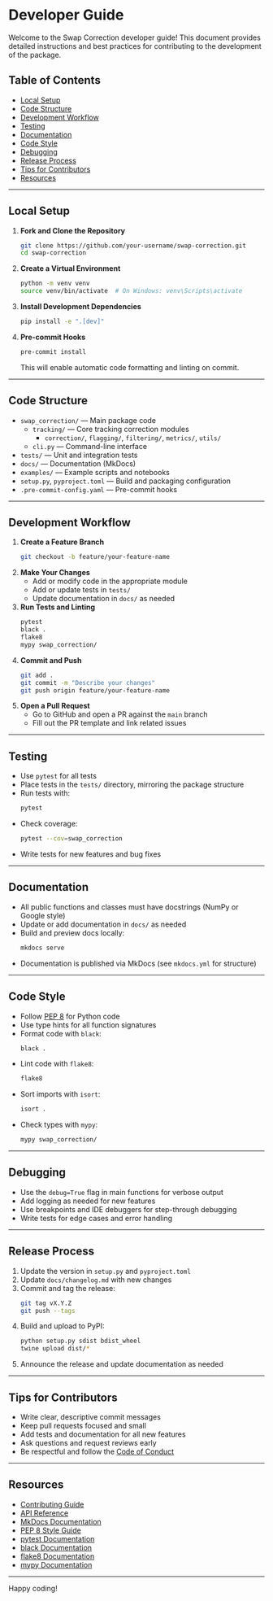 # Developer Guide

Welcome to the Swap Correction developer guide! This document provides detailed instructions and best practices for contributing to the development of the package.

## Table of Contents

- [Local Setup](#local-setup)
- [Code Structure](#code-structure)
- [Development Workflow](#development-workflow)
- [Testing](#testing)
- [Documentation](#documentation)
- [Code Style](#code-style)
- [Debugging](#debugging)
- [Release Process](#release-process)
- [Tips for Contributors](#tips-for-contributors)
- [Resources](#resources)

---

## Local Setup

1. **Fork and Clone the Repository**
   ```bash
   git clone https://github.com/your-username/swap-correction.git
   cd swap-correction
   ```
2. **Create a Virtual Environment**
   ```bash
   python -m venv venv
   source venv/bin/activate  # On Windows: venv\Scripts\activate
   ```
3. **Install Development Dependencies**
   ```bash
   pip install -e ".[dev]"
   ```
4. **Pre-commit Hooks**
   ```bash
   pre-commit install
   ```
   This will enable automatic code formatting and linting on commit.

---

## Code Structure

- `swap_correction/` — Main package code
  - `tracking/` — Core tracking correction modules
    - `correction/`, `flagging/`, `filtering/`, `metrics/`, `utils/`
  - `cli.py` — Command-line interface
- `tests/` — Unit and integration tests
- `docs/` — Documentation (MkDocs)
- `examples/` — Example scripts and notebooks
- `setup.py`, `pyproject.toml` — Build and packaging configuration
- `.pre-commit-config.yaml` — Pre-commit hooks

---

## Development Workflow

1. **Create a Feature Branch**
   ```bash
   git checkout -b feature/your-feature-name
   ```
2. **Make Your Changes**
   - Add or modify code in the appropriate module
   - Add or update tests in `tests/`
   - Update documentation in `docs/` as needed
3. **Run Tests and Linting**
   ```bash
   pytest
   black .
   flake8
   mypy swap_correction/
   ```
4. **Commit and Push**
   ```bash
   git add .
   git commit -m "Describe your changes"
   git push origin feature/your-feature-name
   ```
5. **Open a Pull Request**
   - Go to GitHub and open a PR against the `main` branch
   - Fill out the PR template and link related issues

---

## Testing

- Use `pytest` for all tests
- Place tests in the `tests/` directory, mirroring the package structure
- Run tests with:
  ```bash
  pytest
  ```
- Check coverage:
  ```bash
  pytest --cov=swap_correction
  ```
- Write tests for new features and bug fixes

---

## Documentation

- All public functions and classes must have docstrings (NumPy or Google style)
- Update or add documentation in `docs/` as needed
- Build and preview docs locally:
  ```bash
  mkdocs serve
  ```
- Documentation is published via MkDocs (see `mkdocs.yml` for structure)

---

## Code Style

- Follow [PEP 8](https://www.python.org/dev/peps/pep-0008/) for Python code
- Use type hints for all function signatures
- Format code with `black`:
  ```bash
  black .
  ```
- Lint code with `flake8`:
  ```bash
  flake8
  ```
- Sort imports with `isort`:
  ```bash
  isort .
  ```
- Check types with `mypy`:
  ```bash
  mypy swap_correction/
  ```

---

## Debugging

- Use the `debug=True` flag in main functions for verbose output
- Add logging as needed for new features
- Use breakpoints and IDE debuggers for step-through debugging
- Write tests for edge cases and error handling

---

## Release Process

1. Update the version in `setup.py` and `pyproject.toml`
2. Update `docs/changelog.md` with new changes
3. Commit and tag the release:
   ```bash
   git tag vX.Y.Z
   git push --tags
   ```
4. Build and upload to PyPI:
   ```bash
   python setup.py sdist bdist_wheel
   twine upload dist/*
   ```
5. Announce the release and update documentation as needed

---

## Tips for Contributors

- Write clear, descriptive commit messages
- Keep pull requests focused and small
- Add tests and documentation for all new features
- Ask questions and request reviews early
- Be respectful and follow the [Code of Conduct](../code_of_conduct.md)

---

## Resources

- [Contributing Guide](../contributing.md)
- [API Reference](../api/main.md)
- [MkDocs Documentation](https://www.mkdocs.org/)
- [PEP 8 Style Guide](https://www.python.org/dev/peps/pep-0008/)
- [pytest Documentation](https://docs.pytest.org/)
- [black Documentation](https://black.readthedocs.io/)
- [flake8 Documentation](https://flake8.pycqa.org/)
- [mypy Documentation](https://mypy.readthedocs.io/)

---

Happy coding! 